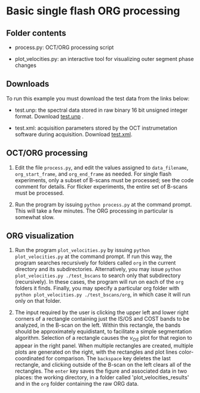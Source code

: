 # Basic single flash ORG processing

## Folder contents

* process.py: OCT/ORG processing script

* plot_velocities.py: an interactive tool for visualizing outer segment phase changes

## Downloads

To run this example you must download the test data from the links below:

* test.unp: the spectral data stored in raw binary 16 bit unsigned integer format. Download [test.unp](https://www.dropbox.com/s/pf6b951mlntqq9l/test.unp?dl=1)
.

* test.xml: acquisition parameters stored by the OCT instrumetation software during acquisition. Download [test.xml](https://www.dropbox.com/s/ux5qlinqq6y1zy4/test.xml?dl=1).


## OCT/ORG processing

1. Edit the file `process.py`, and edit the values assigned to `data_filename`, `org_start_frame`, and `org_end_frame` as needed. For single flash experiments, only a subset of B-scans must be processed; see the code comment for details. For flicker experiments, the entire set of B-scans must be processed.

2. Run the program by issuing `python process.py` at the command prompt. This will take a few minutes. The ORG processing in particular is somewhat slow.

## ORG visualization

1. Run the program `plot_velocities.py` by issuing `python plot_velocities.py` at the command prompt. If run this way, the program searches recursively for folders called `org` in the current directory and its subdirectories. Alternatively, you may issue `python plot_velocities.py ./test_bscans` to search only that subdirectory (recursively). In these cases, the program will run on each of the `org` folders it finds. Finally, you may specify a particular org folder with `python plot_velocities.py ./test_bscans/org`, in which case it will run only on that folder.

2. The input required by the user is clicking the upper left and lower right corners of a rectangle containing just the IS/OS and COST bands to be analyzed, in the B-scan on the left. Within this rectangle, the bands should be approximately equidistant, to facilitate a simple segmentation algorithm. Selection of a rectangle causes the $v_{OS}$ plot for that region to appear in the right panel. When multiple rectangles are created, multiple plots are generated on the right, with the rectangles and plot lines color-coordinated for comparison. The `backspace` key deletes the last rectangle, and clicking outside of the B-scan on the left clears all of the rectangles. The `enter` key saves the figure and associated data in two places: the working directory, in a folder called 'plot_velocities_results' and in the `org` folder containing the raw ORG data.
